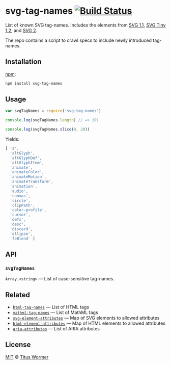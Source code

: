 # svg-tag-names [![Build Status][build-badge]][build-page]

List of known SVG tag-names.  Includes the elements from
[SVG 1.1][svg11], [SVG Tiny 1.2][svgtiny12], and [SVG 2][svg2].

The repo contains a script to crawl specs to include newly introduced
tag-names.

## Installation

[npm][]:

```bash
npm install svg-tag-names
```

## Usage

```javascript
var svgTagNames = require('svg-tag-names')

console.log(svgTagNames.length) // => 101

console.log(svgTagNames.slice(0, 20))
```

Yields:

```js
[ 'a',
  'altGlyph',
  'altGlyphDef',
  'altGlyphItem',
  'animate',
  'animateColor',
  'animateMotion',
  'animateTransform',
  'animation',
  'audio',
  'canvas',
  'circle',
  'clipPath',
  'color-profile',
  'cursor',
  'defs',
  'desc',
  'discard',
  'ellipse',
  'feBlend' ]
```

## API

### `svgTagNames`

`Array.<string>` — List of case-sensitive tag-names.

## Related

*   [`html-tag-names`](https://github.com/wooorm/html-tag-names)
    — List of HTML tags
*   [`mathml-tag-names`](https://github.com/wooorm/mathml-tag-names)
    — List of MathML tags
*   [`svg-element-attributes`](https://github.com/wooorm/svg-element-attributes)
    — Map of SVG elements to allowed attributes
*   [`html-element-attributes`](https://github.com/wooorm/html-element-attributes)
    — Map of HTML elements to allowed attributes
*   [`aria-attributes`](https://github.com/wooorm/aria-attributes)
    — List of ARIA attributes

## License

[MIT][license] © [Titus Wormer][author]

<!-- Definition -->

[build-badge]: https://img.shields.io/travis/wooorm/svg-tag-names.svg

[build-page]: https://travis-ci.org/wooorm/svg-tag-names

[npm]: https://docs.npmjs.com/cli/install

[license]: LICENSE

[author]: http://wooorm.com

[svg11]: https://www.w3.org/TR/SVG/eltindex.html

[svgtiny12]: https://www.w3.org/TR/SVGTiny12/elementTable.html

[svg2]: https://www.w3.org/TR/SVG2/eltindex.html
